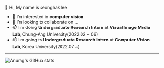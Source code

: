  👋 Hi, My name is seonghak lee
- 👀 I’m interested in **computer vision**
- 💞️ I’m looking to collaborate on ...
- 📫  I'm doing **Undergraduate Research Intern** at **Visual Image Media Lab**, Chung-Ang University(2022.02 ~ 06)
- 📫  I'm going to **Undergraduate Research Intern** at **Computer Vision Lab**, Korea University(2022.07 ~)

___
![Anurag's GitHub stats](https://github-readme-stats.vercel.app/api?username=Lseonghak&theme=vue&show_icons=true)                 
